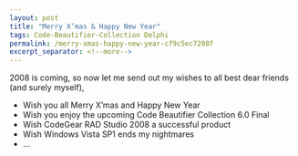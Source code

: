 ```yaml
---
layout: post
title: "Merry X’mas & Happy New Year"
tags: Code-Beautifier-Collection Delphi
permalink: /merry-xmas-happy-new-year-cf9c5ec7208f
excerpt_separator: <!--more-->
---
```

2008 is coming, so now let me send out my wishes to all best dear friends (and surely myself),

* Wish you all Merry X’mas and Happy New Year
* Wish you enjoy the upcoming Code Beautifier Collection 6.0 Final
* Wish CodeGear RAD Studio 2008 a successful product
* Wish Windows Vista SP1 ends my nightmares
* …
<!--more-->